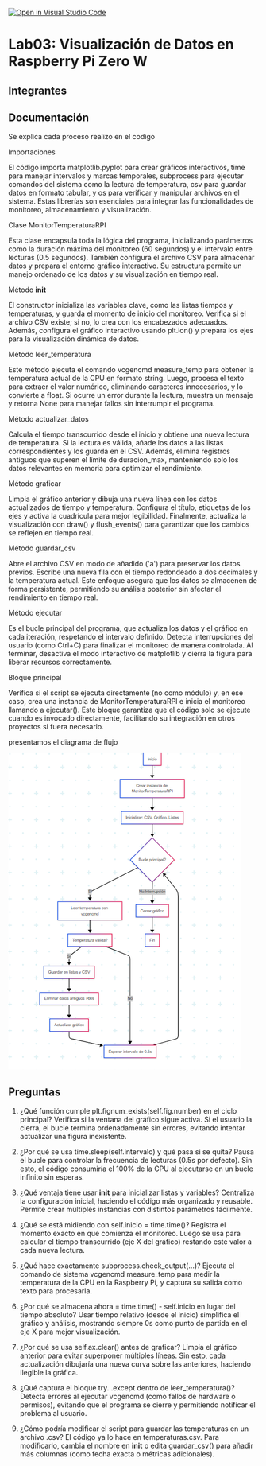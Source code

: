[![Open in Visual Studio Code](https://classroom.github.com/assets/open-in-vscode-2e0aaae1b6195c2367325f4f02e2d04e9abb55f0b24a779b69b11b9e10269abc.svg)](https://classroom.github.com/online_ide?assignment_repo_id=19144038&assignment_repo_type=AssignmentRepo)
# Lab03: Visualización de Datos en Raspberry Pi Zero W

## Integrantes


## Documentación

Se explica cada proceso realizo en el codigo


Importaciones

El código importa matplotlib.pyplot para crear gráficos interactivos, time para manejar intervalos y marcas temporales, subprocess para ejecutar comandos del sistema como la lectura de temperatura, csv para guardar datos en formato tabular, y os para verificar y manipular archivos en el sistema. Estas librerías son esenciales para integrar las funcionalidades de monitoreo, almacenamiento y visualización.

Clase MonitorTemperaturaRPI

Esta clase encapsula toda la lógica del programa, inicializando parámetros como la duración máxima del monitoreo (60 segundos) y el intervalo entre lecturas (0.5 segundos). También configura el archivo CSV para almacenar datos y prepara el entorno gráfico interactivo. Su estructura permite un manejo ordenado de los datos y su visualización en tiempo real.

Método __init__

El constructor inicializa las variables clave, como las listas tiempos y temperaturas, y guarda el momento de inicio del monitoreo. Verifica si el archivo CSV existe; si no, lo crea con los encabezados adecuados. Además, configura el gráfico interactivo usando plt.ion() y prepara los ejes para la visualización dinámica de datos.

Método leer_temperatura

Este método ejecuta el comando vcgencmd measure_temp para obtener la temperatura actual de la CPU en formato string. Luego, procesa el texto para extraer el valor numérico, eliminando caracteres innecesarios, y lo convierte a float. Si ocurre un error durante la lectura, muestra un mensaje y retorna None para manejar fallos sin interrumpir el programa.

Método actualizar_datos

Calcula el tiempo transcurrido desde el inicio y obtiene una nueva lectura de temperatura. Si la lectura es válida, añade los datos a las listas correspondientes y los guarda en el CSV. Además, elimina registros antiguos que superen el límite de duracion_max, manteniendo solo los datos relevantes en memoria para optimizar el rendimiento.

Método graficar

Limpia el gráfico anterior y dibuja una nueva línea con los datos actualizados de tiempo y temperatura. Configura el título, etiquetas de los ejes y activa la cuadrícula para mejor legibilidad. Finalmente, actualiza la visualización con draw() y flush_events() para garantizar que los cambios se reflejen en tiempo real.

Método guardar_csv

Abre el archivo CSV en modo de añadido ('a') para preservar los datos previos. Escribe una nueva fila con el tiempo redondeado a dos decimales y la temperatura actual. Este enfoque asegura que los datos se almacenen de forma persistente, permitiendo su análisis posterior sin afectar el rendimiento en tiempo real.

Método ejecutar

Es el bucle principal del programa, que actualiza los datos y el gráfico en cada iteración, respetando el intervalo definido. Detecta interrupciones del usuario (como Ctrl+C) para finalizar el monitoreo de manera controlada. Al terminar, desactiva el modo interactivo de matplotlib y cierra la figura para liberar recursos correctamente.

Bloque principal

Verifica si el script se ejecuta directamente (no como módulo) y, en ese caso, crea una instancia de MonitorTemperaturaRPI e inicia el monitoreo llamando a ejecutar(). Este bloque garantiza que el código solo se ejecute cuando es invocado directamente, facilitando su integración en otros proyectos si fuera necesario.

presentamos el diagrama de flujo


![Diagrama de flujo](tempe.png)

## Preguntas
1. ¿Qué función cumple plt.fignum_exists(self.fig.number) en el ciclo principal?
Verifica si la ventana del gráfico sigue activa. Si el usuario la cierra, el bucle termina ordenadamente sin errores, evitando intentar actualizar una figura inexistente.

2. ¿Por qué se usa time.sleep(self.intervalo) y qué pasa si se quita?
Pausa el bucle para controlar la frecuencia de lecturas (0.5s por defecto). Sin esto, el código consumiría el 100% de la CPU al ejecutarse en un bucle infinito sin esperas.

3. ¿Qué ventaja tiene usar __init__ para inicializar listas y variables?
Centraliza la configuración inicial, haciendo el código más organizado y reusable. Permite crear múltiples instancias con distintos parámetros fácilmente.

4. ¿Qué se está midiendo con self.inicio = time.time()?
Registra el momento exacto en que comienza el monitoreo. Luego se usa para calcular el tiempo transcurrido (eje X del gráfico) restando este valor a cada nueva lectura.

5. ¿Qué hace exactamente subprocess.check_output(...)?
Ejecuta el comando de sistema vcgencmd measure_temp para medir la temperatura de la CPU en la Raspberry Pi, y captura su salida como texto para procesarla.

6. ¿Por qué se almacena ahora = time.time() - self.inicio en lugar del tiempo absoluto?
Usar tiempo relativo (desde el inicio) simplifica el gráfico y análisis, mostrando siempre 0s como punto de partida en el eje X para mejor visualización.

7. ¿Por qué se usa self.ax.clear() antes de graficar?
Limpia el gráfico anterior para evitar superponer múltiples líneas. Sin esto, cada actualización dibujaría una nueva curva sobre las anteriores, haciendo ilegible la gráfica.

8. ¿Qué captura el bloque try...except dentro de leer_temperatura()?
Detecta errores al ejecutar vcgencmd (como fallos de hardware o permisos), evitando que el programa se cierre y permitiendo notificar el problema al usuario.

9. ¿Cómo podría modificar el script para guardar las temperaturas en un archivo .csv?
El código ya lo hace en temperaturas.csv. Para modificarlo, cambia el nombre en __init__ o edita guardar_csv() para añadir más columnas (como fecha exacta o métricas adicionales).

